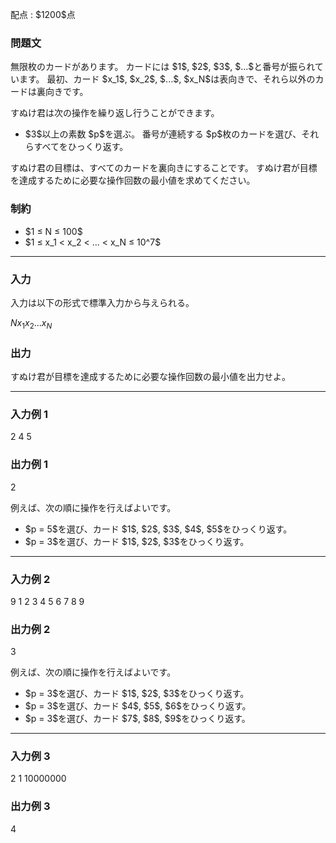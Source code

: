 
<div>

<span>

<span>

<p>
配点 : $1200$点
</p>

<div>

<section>

### **問題文**

<p>
無限枚のカードがあります。
カードには $1$, $2$, $3$, $...$と番号が振られています。
最初、カード $x_1$, $x_2$, $...$, $x_N$は表向きで、それら以外のカードは裏向きです。
</p>

<p>
すぬけ君は次の操作を繰り返し行うことができます。
</p>

<ul>

<li>
$3$以上の素数 $p$を選ぶ。 番号が連続する $p$枚のカードを選び、それらすべてをひっくり返す。
</li>

</ul>

<p>
すぬけ君の目標は、すべてのカードを裏向きにすることです。
すぬけ君が目標を達成するために必要な操作回数の最小値を求めてください。
</p>

</section>

</div>

<div>

<section>

### **制約**

<ul>

<li>
$1 ≤ N ≤ 100$
</li>

<li>
$1 ≤ x_1 < x_2 < ... < x_N ≤ 10^7$
</li>

</ul>

</section>

</div>

---

<div>

<div>

<section>

### **入力**

<p>
入力は以下の形式で標準入力から与えられる。
</p>

<div>

$N$$x_1$$x_2$$...$$x_N$
</div>

</section>

</div>

<div>

<section>

### **出力**

<p>
すぬけ君が目標を達成するために必要な操作回数の最小値を出力せよ。
</p>

</section>

</div>

</div>

---

<div>

<section>

### **入力例 1**

<div>

2
4 5

</div>

</section>

</div>

<div>

<section>

### **出力例 1**

<div>

2

</div>

<p>
例えば、次の順に操作を行えばよいです。
</p>

<ul>

<li>
$p = 5$を選び、カード $1$, $2$, $3$, $4$, $5$をひっくり返す。
</li>

<li>
$p = 3$を選び、カード $1$, $2$, $3$をひっくり返す。
</li>

</ul>

</section>

</div>

---

<div>

<section>

### **入力例 2**

<div>

9
1 2 3 4 5 6 7 8 9

</div>

</section>

</div>

<div>

<section>

### **出力例 2**

<div>

3

</div>

<p>
例えば、次の順に操作を行えばよいです。
</p>

<ul>

<li>
$p = 3$を選び、カード $1$, $2$, $3$をひっくり返す。
</li>

<li>
$p = 3$を選び、カード $4$, $5$, $6$をひっくり返す。
</li>

<li>
$p = 3$を選び、カード $7$, $8$, $9$をひっくり返す。
</li>

</ul>

</section>

</div>

---

<div>

<section>

### **入力例 3**

<div>

2
1 10000000

</div>

</section>

</div>

<div>

<section>

### **出力例 3**

<div>

4

</div>

</section>

</div>

</span>

</span>

</div>
